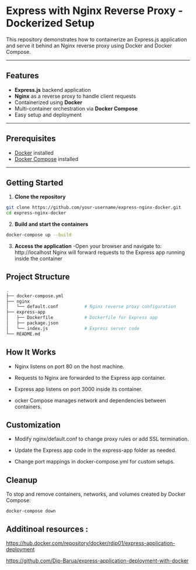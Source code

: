 # Express with Nginx Reverse Proxy - Dockerized Setup

This repository demonstrates how to containerize an Express.js application and serve it behind an Nginx reverse proxy using Docker and Docker Compose.

---

## Features

- **Express.js** backend application
- **Nginx** as a reverse proxy to handle client requests
- Containerized using **Docker**
- Multi-container orchestration via **Docker Compose**
- Easy setup and deployment

---

## Prerequisites

- [Docker](https://docs.docker.com/get-docker/) installed
- [Docker Compose](https://docs.docker.com/compose/install/) installed

---

## Getting Started

1. **Clone the repository**

```bash
git clone https://github.com/your-username/express-nginx-docker.git
cd express-nginx-docker
```

2. **Build and start the containers**

```bash
docker-compose up --build
```

3. **Access the application**
-Open your browser and navigate to: http://localhost
Nginx will forward requests to the Express app running inside the container



## Project Structure 
```bash
.
├── docker-compose.yml
├── nginx
│   └── default.conf          # Nginx reverse proxy configuration
├── express-app
│   ├── Dockerfile            # Dockerfile for Express app
│   ├── package.json
│   └── index.js              # Express server code
└── README.md
```


## How It Works 
- Nginx listens on port 80 on the host machine.

- Requests to Nginx are forwarded to the Express app container.

- Express app listens on port 3000 inside its container.

- ocker Compose manages network and dependencies between containers.


## Customization 
- Modify nginx/default.conf to change proxy rules or add SSL termination.

- Update the Express app code in the express-app folder as needed.

- Change port mappings in docker-compose.yml for custom setups.



## Cleanup 
To stop and remove containers, networks, and volumes created by Docker Compose:

```
docker-compose down
```

## Additinoal resources :
  
https://hub.docker.com/repository/docker/rdip01/express-application-deployment

https://github.com/Dip-Barua/express-application-deployment-with-docker


